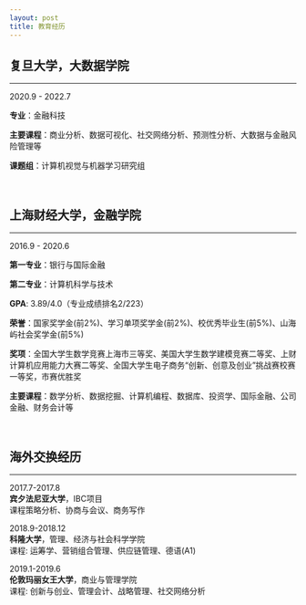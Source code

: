 ```yaml
---
layout: post
title: 教育经历
---
```


**复旦大学**，大数据学院
---
---


2020.9 - 2022.7

**专业**：金融科技

**主要课程**：商业分析、数据可视化、社交网络分析、预测性分析、大数据与金融风险管理等

**课题组**：计算机视觉与机器学习研究组

<br/>

**上海财经大学**，金融学院
---
---

2016.9 - 2020.6

**第一专业**：银行与国际金融

**第二专业**：计算机科学与技术

**GPA**: 3.89/4.0（专业成绩排名2/223）

**荣誉**：国家奖学金(前2%)、学习单项奖学金(前2%)、校优秀毕业生(前5%)、山海屿社会奖学金(前5%)

**奖项**：全国大学生数学竞赛上海市三等奖、美国大学生数学建模竞赛二等奖、上财计算机应用能力大赛二等奖、全国大学生电子商务“创新、创意及创业”挑战赛校赛一等奖，市赛优胜奖

**主要课程**：数学分析、数据挖掘、计算机编程、数据库、投资学、国际金融、公司金融、财务会计等

<br/>

**海外交换经历**
---
---

2017.7-2017.8  
**宾夕法尼亚大学**，IBC项目  
课程策略分析、协商与会议、商务写作

2018.9-2018.12  
**科隆大学**，管理、经济与社会科学学院  
课程: 运筹学、营销组合管理、供应链管理、德语(A1)

2019.1-2019.6  
**伦敦玛丽女王大学**，商业与管理学院  
课程: 创新与创业、管理会计、战略管理、社交网络分析